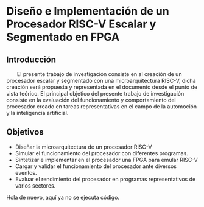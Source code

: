 # **Diseño e Implementación de un Procesador RISC-V Escalar y Segmentado en FPGA**

## Introducción

<p style="text-indent: 2em;">El presente trabajo de investigación consiste en al creación de un procesador escalar y segmentado con una microarquitectura RISC-V, dicha creación será propuesta y representada en el documento desde el punto de vista teórico. El principal objetico del presente trabajo de investigación consiste en la evaluación del funcionamiento y comportamiento del procesador creado en tareas representativas en el campo de la automoción y la inteligencia artificial.</p>


## Objetivos

- Diseñar la microarquitectura de un procesador RISC-V
- Simular el funcionamiento del procesador con diferentes programas.
- Sintetizar e implementar en el procesador una FPGA para emular RISC-V
- Cargar y validar el funcionamiento del procesador ante diversos eventos.
- Evaluar el rendimiento del procesador en programas representativos de varios sectores.


Hola de nuevo, aquí ya no se ejecuta código.